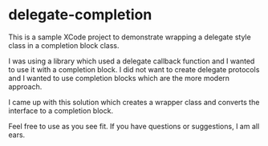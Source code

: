 # delegate-completion
This is a sample XCode project to demonstrate wrapping a delegate style class in a completion block class.

I was using a library which used a delegate callback function and I wanted to use it
with a completion block. I did not want to create delegate protocols and I wanted 
to use completion blocks which are the more modern approach.

I came up with this solution which creates a wrapper class and converts
the interface to a completion block. 

Feel free to use as you see fit.  If you have questions or suggestions, I am all ears.
